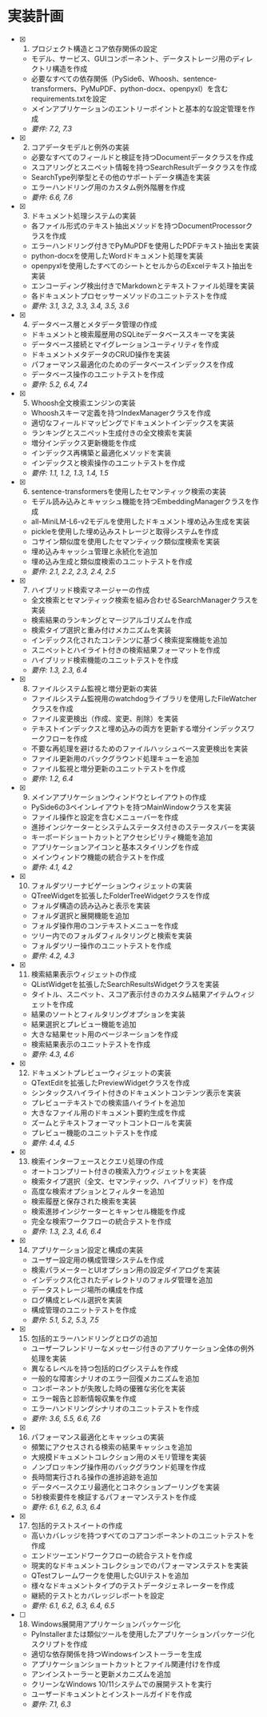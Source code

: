 # 実装計画

- [x] 1. プロジェクト構造とコア依存関係の設定









  - モデル、サービス、GUIコンポーネント、データストレージ用のディレクトリ構造を作成
  - 必要なすべての依存関係（PySide6、Whoosh、sentence-transformers、PyMuPDF、python-docx、openpyxl）を含むrequirements.txtを設定
  - メインアプリケーションのエントリーポイントと基本的な設定管理を作成
  - _要件: 7.2, 7.3_

- [x] 2. コアデータモデルと例外の実装







  - 必要なすべてのフィールドと検証を持つDocumentデータクラスを作成
  - スコアリングとスニペット情報を持つSearchResultデータクラスを作成
  - SearchType列挙型とその他のサポートデータ構造を実装
  - エラーハンドリング用のカスタム例外階層を作成
  - _要件: 6.6, 7.6_

- [x] 3. ドキュメント処理システムの実装




  - 各ファイル形式のテキスト抽出メソッドを持つDocumentProcessorクラスを作成
  - エラーハンドリング付きでPyMuPDFを使用したPDFテキスト抽出を実装
  - python-docxを使用したWordドキュメント処理を実装
  - openpyxlを使用したすべてのシートとセルからのExcelテキスト抽出を実装
  - エンコーディング検出付きでMarkdownとテキストファイル処理を実装
  - 各ドキュメントプロセッサーメソッドのユニットテストを作成
  - _要件: 3.1, 3.2, 3.3, 3.4, 3.5, 3.6_

- [x] 4. データベース層とメタデータ管理の作成




  - ドキュメントと検索履歴用のSQLiteデータベーススキーマを実装
  - データベース接続とマイグレーションユーティリティを作成
  - ドキュメントメタデータのCRUD操作を実装
  - パフォーマンス最適化のためのデータベースインデックスを作成
  - データベース操作のユニットテストを作成
  - _要件: 5.2, 6.4, 7.4_

- [x] 5. Whoosh全文検索エンジンの実装




  - Whooshスキーマ定義を持つIndexManagerクラスを作成
  - 適切なフィールドマッピングでドキュメントインデックスを実装
  - ランキングとスニペット生成付きの全文検索を実装
  - 増分インデックス更新機能を作成
  - インデックス再構築と最適化メソッドを実装
  - インデックスと検索操作のユニットテストを作成
  - _要件: 1.1, 1.2, 1.3, 1.4, 1.5_

- [x] 6. sentence-transformersを使用したセマンティック検索の実装




  - モデル読み込みとキャッシュ機能を持つEmbeddingManagerクラスを作成
  - all-MiniLM-L6-v2モデルを使用したドキュメント埋め込み生成を実装
  - pickleを使用した埋め込みストレージと取得システムを作成
  - コサイン類似度を使用したセマンティック類似度検索を実装
  - 埋め込みキャッシュ管理と永続化を追加
  - 埋め込み生成と類似度検索のユニットテストを作成
  - _要件: 2.1, 2.2, 2.3, 2.4, 2.5_

- [x] 7. ハイブリッド検索マネージャーの作成




  - 全文検索とセマンティック検索を組み合わせるSearchManagerクラスを実装
  - 検索結果のランキングとマージアルゴリズムを作成
  - 検索タイプ選択と重み付けメカニズムを実装
  - インデックス化されたコンテンツに基づく検索提案機能を追加
  - スニペットとハイライト付きの検索結果フォーマットを作成
  - ハイブリッド検索機能のユニットテストを作成
  - _要件: 1.3, 2.3, 6.4_

- [x] 8. ファイルシステム監視と増分更新の実装




  - ファイルシステム監視用のwatchdogライブラリを使用したFileWatcherクラスを作成
  - ファイル変更検出（作成、変更、削除）を実装
  - テキストインデックスと埋め込みの両方を更新する増分インデックスワークフローを作成
  - 不要な再処理を避けるためのファイルハッシュベース変更検出を実装
  - ファイル更新用のバックグラウンド処理キューを追加
  - ファイル監視と増分更新のユニットテストを作成
  - _要件: 1.2, 6.4_

- [x] 9. メインアプリケーションウィンドウとレイアウトの作成




  - PySide6の3ペインレイアウトを持つMainWindowクラスを実装
  - ファイル操作と設定を含むメニューバーを作成
  - 進捗インジケーターとシステムステータス付きのステータスバーを実装
  - キーボードショートカットとアクセシビリティ機能を追加
  - アプリケーションアイコンと基本スタイリングを作成
  - メインウィンドウ機能の統合テストを作成
  - _要件: 4.1, 4.2_

- [x] 10. フォルダツリーナビゲーションウィジェットの実装




  - QTreeWidgetを拡張したFolderTreeWidgetクラスを作成
  - フォルダ構造の読み込みと表示を実装
  - フォルダ選択と展開機能を追加
  - フォルダ操作用のコンテキストメニューを作成
  - ツリー内でのフォルダフィルタリングと検索を実装
  - フォルダツリー操作のユニットテストを作成
  - _要件: 4.2, 4.3_

- [x] 11. 検索結果表示ウィジェットの作成




  - QListWidgetを拡張したSearchResultsWidgetクラスを実装
  - タイトル、スニペット、スコア表示付きのカスタム結果アイテムウィジェットを作成
  - 結果のソートとフィルタリングオプションを実装
  - 結果選択とプレビュー機能を追加
  - 大きな結果セット用のページネーションを作成
  - 検索結果表示のユニットテストを作成
  - _要件: 4.3, 4.6_

- [x] 12. ドキュメントプレビューウィジェットの実装





  - QTextEditを拡張したPreviewWidgetクラスを作成
  - シンタックスハイライト付きのドキュメントコンテンツ表示を実装
  - プレビューテキストでの検索語ハイライトを追加
  - 大きなファイル用のドキュメント要約生成を作成
  - ズームとテキストフォーマットコントロールを実装
  - プレビュー機能のユニットテストを作成
  - _要件: 4.4, 4.5_

- [x] 13. 検索インターフェースとクエリ処理の作成
  - オートコンプリート付きの検索入力ウィジェットを実装
  - 検索タイプ選択（全文、セマンティック、ハイブリッド）を作成
  - 高度な検索オプションとフィルターを追加
  - 検索履歴と保存された検索を実装
  - 検索進捗インジケーターとキャンセル機能を作成
  - 完全な検索ワークフローの統合テストを作成
  - _要件: 1.3, 2.3, 4.6, 6.4_

- [x] 14. アプリケーション設定と構成の実装
  - ユーザー設定用の構成管理システムを作成
  - 検索パラメーターとUIオプション用の設定ダイアログを実装
  - インデックス化されたディレクトリのフォルダ管理を追加
  - データストレージ場所の構成を作成
  - ログ構成とレベル選択を実装
  - 構成管理のユニットテストを作成
  - _要件: 5.1, 5.2, 5.3, 7.5_

- [x] 15. 包括的エラーハンドリングとログの追加
  - ユーザーフレンドリーなメッセージ付きのアプリケーション全体の例外処理を実装
  - 異なるレベルを持つ包括的ログシステムを作成
  - 一般的な障害シナリオのエラー回復メカニズムを追加
  - コンポーネントが失敗した時の優雅な劣化を実装
  - エラー報告と診断情報収集を作成
  - エラーハンドリングシナリオのユニットテストを作成
  - _要件: 3.6, 5.5, 6.6, 7.6_

- [x] 16. パフォーマンス最適化とキャッシュの実装
  - 頻繁にアクセスされる検索の結果キャッシュを追加
  - 大規模ドキュメントコレクション用のメモリ管理を実装
  - ノンブロッキング操作用のバックグラウンド処理を作成
  - 長時間実行される操作の進捗追跡を追加
  - データベースクエリ最適化とコネクションプーリングを実装
  - 5秒検索要件を検証するパフォーマンステストを作成
  - _要件: 6.1, 6.2, 6.3, 6.4_

- [x] 17. 包括的テストスイートの作成
  - 高いカバレッジを持つすべてのコアコンポーネントのユニットテストを作成
  - エンドツーエンドワークフローの統合テストを作成
  - 現実的なドキュメントコレクションでのパフォーマンステストを実装
  - QTestフレームワークを使用したGUIテストを追加
  - 様々なドキュメントタイプのテストデータジェネレーターを作成
  - 継続的テストとカバレッジレポートを設定
  - _要件: 6.1, 6.2, 6.3, 6.4, 6.5_

- [ ] 18. Windows展開用アプリケーションパッケージ化
  - PyInstallerまたは類似ツールを使用したアプリケーションパッケージ化スクリプトを作成
  - 適切な依存関係を持つWindowsインストーラーを生成
  - アプリケーションショートカットとファイル関連付けを作成
  - アンインストーラーと更新メカニズムを追加
  - クリーンなWindows 10/11システムでの展開テストを実行
  - ユーザードキュメントとインストールガイドを作成
  - _要件: 7.1, 6.3_